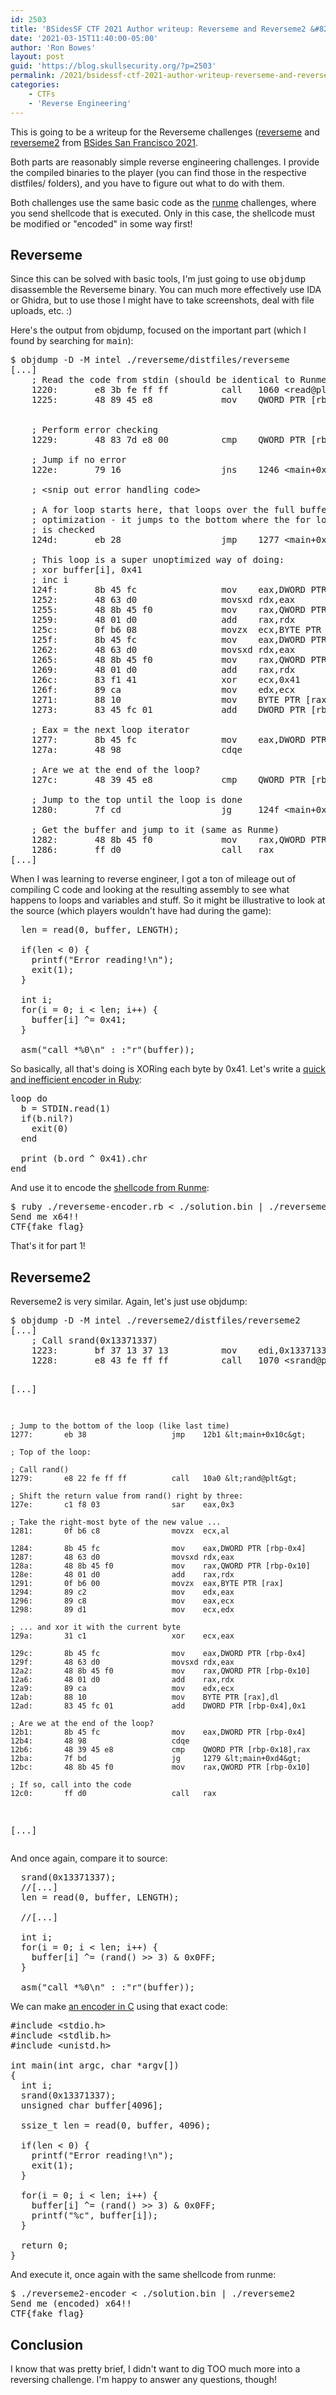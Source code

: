 ```yaml
---
id: 2503
title: 'BSidesSF CTF 2021 Author writeup: Reverseme and Reverseme2 &#8211; simpler reverse engineering challenges'
date: '2021-03-15T11:40:00-05:00'
author: 'Ron Bowes'
layout: post
guid: 'https://blog.skullsecurity.org/?p=2503'
permalink: /2021/bsidessf-ctf-2021-author-writeup-reverseme-and-reverseme2-simpler-reverse-engineering-challenges
categories:
    - CTFs
    - 'Reverse Engineering'
---
```


This is going to be a writeup for the Reverseme challenges (<a href="https://github.com/BSidesSF/ctf-2021-release/tree/main/reverseme">reverseme</a> and <a href="https://github.com/BSidesSF/ctf-2021-release/tree/main/reverseme2">reverseme2</a> from <a href="https://ctftime.org/event/1299">BSides San Francisco 2021</a>.

Both parts are reasonably simple reverse engineering challenges. I provide the compiled binaries to the player (you can find those in the respective distfiles/ folders), and you have to figure out what to do with them.

Both challenges use the same basic code as the <a href="https://blog.skullsecurity.org/2021/bsidessf-ctf-2021-author-writeup-shellcode-primer-runme-runme2-and-runme3">runme</a> challenges, where you send shellcode that is executed. Only in this case, the shellcode must be modified or "encoded" in some way first!
<!--more-->
<h2>Reverseme</h2>
Since this can be solved with basic tools, I'm just going to use <tt>objdump</tt> disassemble the Reverseme binary. You can much more effectively use IDA or Ghidra, but to use those I might have to take screenshots, deal with file uploads, etc. :)

Here's the output from objdump, focused on the important part (which I found by searching for <tt>main</tt>):
<pre>$ objdump -D -M intel ./reverseme/distfiles/reverseme
[...]
    ; Read the code from stdin (should be identical to Runme)
    1220:       e8 3b fe ff ff          call   1060 &lt;read@plt&gt;
    1225:       48 89 45 e8             mov    QWORD PTR [rbp-0x18],rax


    ; Perform error checking
    1229:       48 83 7d e8 00          cmp    QWORD PTR [rbp-0x18],0x0

    ; Jump if no error
    122e:       79 16                   jns    1246 &lt;main+0xc1&gt;

    ; &lt;snip out error handling code&gt;

    ; A for loop starts here, that loops over the full buffer. This is a small
    ; optimization - it jumps to the bottom where the for loop's exit condition
    ; is checked
    124d:       eb 28                   jmp    1277 &lt;main+0xf2&gt;

    ; This loop is a super unoptimized way of doing:
    ; xor buffer[i], 0x41
    ; inc i
    124f:       8b 45 fc                mov    eax,DWORD PTR [rbp-0x4]
    1252:       48 63 d0                movsxd rdx,eax
    1255:       48 8b 45 f0             mov    rax,QWORD PTR [rbp-0x10]
    1259:       48 01 d0                add    rax,rdx
    125c:       0f b6 08                movzx  ecx,BYTE PTR [rax]
    125f:       8b 45 fc                mov    eax,DWORD PTR [rbp-0x4]
    1262:       48 63 d0                movsxd rdx,eax
    1265:       48 8b 45 f0             mov    rax,QWORD PTR [rbp-0x10]
    1269:       48 01 d0                add    rax,rdx
    126c:       83 f1 41                xor    ecx,0x41
    126f:       89 ca                   mov    edx,ecx
    1271:       88 10                   mov    BYTE PTR [rax],dl
    1273:       83 45 fc 01             add    DWORD PTR [rbp-0x4],0x1

    ; Eax = the next loop iterator
    1277:       8b 45 fc                mov    eax,DWORD PTR [rbp-0x4]
    127a:       48 98                   cdqe   

    ; Are we at the end of the loop?
    127c:       48 39 45 e8             cmp    QWORD PTR [rbp-0x18],rax

    ; Jump to the top until the loop is done
    1280:       7f cd                   jg     124f &lt;main+0xca&gt;

    ; Get the buffer and jump to it (same as Runme)
    1282:       48 8b 45 f0             mov    rax,QWORD PTR [rbp-0x10]
    1286:       ff d0                   call   rax
[...]
</pre>
When I was learning to reverse engineer, I got a ton of mileage out of compiling C code and looking at the resulting assembly to see what happens to loops and variables and stuff. So it might be illustrative to look at the source (which players wouldn't have had during the game):
<pre>  len = read(<span class="Number">0</span>, buffer, LENGTH);

  <span class="Conditional">if</span>(len &lt; <span class="Number">0</span>) {
    printf(<span class="String">"Error reading!</span><span class="SpecialChar">\n</span><span class="String">"</span>);
    exit(<span class="Number">1</span>);
  }

  <span class="Type">int</span> i;
  <span class="Repeat">for</span>(i = <span class="Number">0</span>; i &lt; len; i++) {
    buffer[i] ^= <span class="Number">0x41</span>;
  }

  <span class="Statement">asm</span>(<span class="String">"call *%0</span><span class="SpecialChar">\n</span><span class="String">"</span> : :<span class="String">"r"</span>(buffer));
</pre>
So basically, all that's doing is XORing each byte by 0x41. Let's write a <a href="https://github.com/BSidesSF/ctf-2021-release/blob/main/reverseme/solution/encode.rb">quick and inefficient encoder in Ruby</a>:
<pre><span class="Statement">loop</span> <span class="Statement">do</span>
  b = <span class="Identifier">STDIN</span>.read(<span class="Number">1</span>)
  <span class="Statement">if</span>(b.nil?)
    <span class="Statement">exit</span>(<span class="Number">0</span>)
  <span class="Statement">end</span>

  print (b.ord ^ <span class="Number">0x41</span>).chr
end
</pre>
And use it to encode the <a href="https://github.com/BSidesSF/ctf-2021-release/tree/main/runme/solution">shellcode from Runme</a>:
<pre>$ ruby ./reverseme-encoder.rb &lt; ./solution.bin | ./reverseme
Send me x64!!
CTF{fake_flag}
</pre>
That's it for part 1!
<h2>Reverseme2</h2>
Reverseme2 is very similar. Again, let's just use objdump:
<pre>$ objdump -D -M intel ./reverseme2/distfiles/reverseme2
[...]
    ; Call srand(0x13371337)
    1223:       bf 37 13 37 13          mov    edi,0x13371337
    1228:       e8 43 fe ff ff          call   1070 &lt;srand@plt&gt;

[...]

    ; Jump to the bottom of the loop (like last time)
    1277:       eb 38                   jmp    12b1 &lt;main+0x10c&gt;

    ; Top of the loop:

    ; Call rand()
    1279:       e8 22 fe ff ff          call   10a0 &lt;rand@plt&gt;

    ; Shift the return value from rand() right by three:
    127e:       c1 f8 03                sar    eax,0x3

    ; Take the right-most byte of the new value ...
    1281:       0f b6 c8                movzx  ecx,al

    1284:       8b 45 fc                mov    eax,DWORD PTR [rbp-0x4]
    1287:       48 63 d0                movsxd rdx,eax
    128a:       48 8b 45 f0             mov    rax,QWORD PTR [rbp-0x10]
    128e:       48 01 d0                add    rax,rdx
    1291:       0f b6 00                movzx  eax,BYTE PTR [rax]
    1294:       89 c2                   mov    edx,eax
    1296:       89 c8                   mov    eax,ecx
    1298:       89 d1                   mov    ecx,edx

    ; ... and xor it with the current byte
    129a:       31 c1                   xor    ecx,eax

    129c:       8b 45 fc                mov    eax,DWORD PTR [rbp-0x4]
    129f:       48 63 d0                movsxd rdx,eax
    12a2:       48 8b 45 f0             mov    rax,QWORD PTR [rbp-0x10]
    12a6:       48 01 d0                add    rax,rdx
    12a9:       89 ca                   mov    edx,ecx
    12ab:       88 10                   mov    BYTE PTR [rax],dl
    12ad:       83 45 fc 01             add    DWORD PTR [rbp-0x4],0x1

    ; Are we at the end of the loop?
    12b1:       8b 45 fc                mov    eax,DWORD PTR [rbp-0x4]
    12b4:       48 98                   cdqe   
    12b6:       48 39 45 e8             cmp    QWORD PTR [rbp-0x18],rax
    12ba:       7f bd                   jg     1279 &lt;main+0xd4&gt;
    12bc:       48 8b 45 f0             mov    rax,QWORD PTR [rbp-0x10]

    ; If so, call into the code
    12c0:       ff d0                   call   rax
[...]
</pre>
And once again, compare it to source:
<pre>  srand(<span class="Number">0x13371337</span>);
  <span class="Comment">//[...]</span>
  len = read(<span class="Number">0</span>, buffer, LENGTH);

  <span class="Comment">//[...]</span>

  <span class="Type">int</span> i;
  <span class="Repeat">for</span>(i = <span class="Number">0</span>; i &lt; len; i++) {
    buffer[i] ^= (rand() &gt;&gt; <span class="Number">3</span>) &amp; <span class="Number">0x0FF</span>;
  }

  <span class="Statement">asm</span>(<span class="String">"call *%0</span><span class="SpecialChar">\n</span><span class="String">"</span> : :<span class="String">"r"</span>(buffer));
</pre>
We can make <a href="https://github.com/BSidesSF/ctf-2021-release/blob/main/reverseme2/solution/encode.c">an encoder in C</a> using that exact code:
<pre><span class="Include">#include </span><span class="String">&lt;stdio.h&gt;</span>
<span class="Include">#include </span><span class="String">&lt;stdlib.h&gt;</span>
<span class="Include">#include </span><span class="String">&lt;unistd.h&gt;</span>

<span class="Type">int</span> main(<span class="Type">int</span> argc, <span class="Type">char</span> *argv[])
{
  <span class="Type">int</span> i;
  srand(<span class="Number">0x13371337</span>);
  <span class="Type">unsigned</span> <span class="Type">char</span> buffer[<span class="Number">4096</span>];

  <span class="Type">ssize_t</span> len = read(<span class="Number">0</span>, buffer, <span class="Number">4096</span>);

  <span class="Conditional">if</span>(len &lt; <span class="Number">0</span>) {
    printf(<span class="String">"Error reading!</span><span class="SpecialChar">\n</span><span class="String">"</span>);
    exit(<span class="Number">1</span>);
  }

  <span class="Repeat">for</span>(i = <span class="Number">0</span>; i &lt; len; i++) {
    buffer[i] ^= (rand() &gt;&gt; <span class="Number">3</span>) &amp; <span class="Number">0x0FF</span>;
    printf(<span class="String">"</span><span class="SpecialChar">%c</span><span class="String">"</span>, buffer[i]);
  }

  <span class="Statement">return</span> <span class="Number">0</span>;
}
</pre>
And execute it, once again with the same shellcode from runme:
<pre>$ ./reverseme2-encoder &lt; ./solution.bin | ./reverseme2
Send me (encoded) x64!!
CTF{fake_flag}
</pre>
<h2>Conclusion</h2>
I know that was pretty brief, I didn't want to dig TOO much more into a reversing challenge. I'm happy to answer any questions, though!